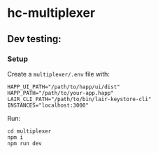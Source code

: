 # hc-multiplexer


## Dev testing:

### Setup

Create a `multiplexer/.env` file with:
```
HAPP_UI_PATH="/path/to/happ/ui/dist"
HAPP_PATH="/path/to/your-app.happ"
LAIR_CLI_PATH="/path/to/bin/lair-keystore-cli"
INSTANCES="localhost:3000"
```

Run:
```
cd multiplexer
npm i
npm run dev
```


